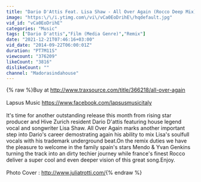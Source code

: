 ```yaml
---
title: "Dario D'Attis Feat. Lisa Shaw - All Over Again (Rocco Deep Mix)"
image: "https:\/\/i.ytimg.com\/vi\/vCa0EoDrihE\/hqdefault.jpg"
vid_id: "vCa0EoDrihE"
categories: "Music"
tags: ["Dario D'attis","Film (Media Genre)","Remix"]
date: "2021-12-21T07:46:16+03:00"
vid_date: "2014-09-22T06:00:01Z"
duration: "PT7M11S"
viewcount: "376209"
likeCount: "3816"
dislikeCount: ""
channel: "Madorasindahouse"
---
```

{% raw %}Buy at <a rel="nofollow" target="blank" href="http://www.traxsource.com/title/366218/all-over-again">http://www.traxsource.com/title/366218/all-over-again</a><br /><br />Lapsus Music <a rel="nofollow" target="blank" href="https://www.facebook.com/lapsusmusicitaly">https://www.facebook.com/lapsusmusicitaly</a><br /><br />It's time for another outstanding release this month from rising star producer and Hive Zurich resident Dario D'attis featuring house legend vocal and songwriter Lisa Shaw. All Over Again marks another important step into Dario's career demostrating again his ability to mix Lisa's soulfull vocals with his trademark underground beat.On the remix duties we have the pleasure to welcome in the family spain's stars Mendo &amp; Yvan Genkins turning the track into an dirty techier journey while france's finest Rocco deliver a super cool and even deeper vision of this great song.Enjoy.<br /><br />Photo Cover : <a rel="nofollow" target="blank" href="http://www.juliatrotti.com/">http://www.juliatrotti.com/</a>{% endraw %}
